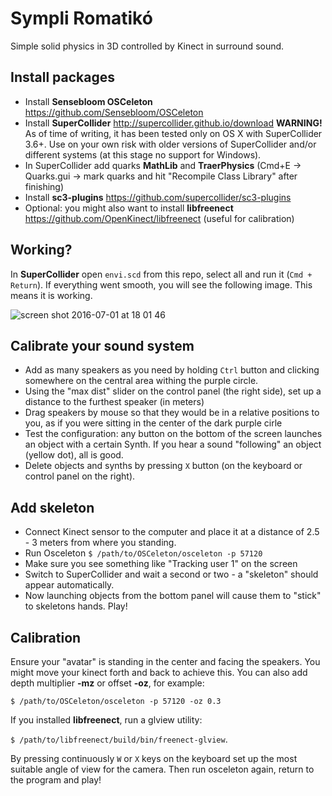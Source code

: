 # Sympli Romatikó

Simple solid physics in 3D controlled by Kinect in surround sound.

## Install packages
* Install **Sensebloom OSCeleton** https://github.com/Sensebloom/OSCeleton
* Install **SuperCollider** http://supercollider.github.io/download  **WARNING!** As of time of writing, it has been tested only on OS X with SuperCollider 3.6+. Use on your own risk with older versions of SuperCollider and/or different systems (at this stage no support for Windows).
* In SuperCollider add quarks **MathLib** and **TraerPhysics** (Cmd+E -> Quarks.gui -> mark quarks and hit "Recompile Class Library" after finishing)
* Install **sc3-plugins** https://github.com/supercollider/sc3-plugins
* Optional: you might also want to install **libfreenect** https://github.com/OpenKinect/libfreenect (useful for calibration)

## Working?
In **SuperCollider** open `envi.scd` from this repo, select all and run it (`Cmd + Return`). If everything went smooth, you will see the following image. This means it is working.

![screen shot 2016-07-01 at 18 01 46](https://cloud.githubusercontent.com/assets/580676/16528372/dd158710-3fbc-11e6-8369-695c925f4d6a.png)

## Calibrate your sound system
* Add as many speakers as you need by holding `Ctrl` button and clicking somewhere on the central area withing the purple circle.
* Using the "max dist" slider on the control panel (the right side), set up a distance to the furthest speaker (in meters)
* Drag speakers by mouse so that they would be in a relative positions to you, as if you were sitting in the center of the dark purple cirle
* Test the configuration: any button on the bottom of the screen launches an object with a certain Synth. If you hear a sound "following" an object (yellow dot), all is good.
* Delete objects and synths by pressing `X` button (on the keyboard or control panel on the right).

## Add skeleton
* Connect Kinect sensor to the computer and place it at a distance of 2.5 - 3 meters from where you standing.
* Run Osceleton `$ /path/to/OSCeleton/osceleton -p 57120`
* Make sure you see something like "Tracking user 1" on the screen
* Switch to SuperCollider and wait a second or two - a "skeleton" should appear automatically.
* Now launching objects from the bottom panel will cause them to "stick" to skeletons hands. Play!

## Calibration
Ensure your "avatar" is standing in the center and facing the speakers. You might move your kinect forth and back to achieve this. You can also add depth multiplier **-mz** or offset **-oz**, for example:

`$ /path/to/OSCeleton/osceleton -p 57120 -oz 0.3`

If you installed **libfreenect**, run a glview utility:

`$ /path/to/libfreenect/build/bin/freenect-glview`. 

By pressing continuously `W` or `X` keys on the keyboard set up the most suitable angle of view for the camera. Then run osceleton again, return to the program  and play!
